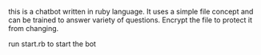 this is a chatbot written in ruby language. It uses a simple file concept 
and can be trained to answer variety of questions. Encrypt the file to
protect it from changing.

run start.rb to start the bot
